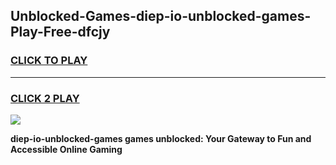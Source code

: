 
## Unblocked-Games-diep-io-unblocked-games-Play-Free-dfcjy
<h3>
<a href="https://premium76.site?title=diep-io-unblocked-games&ref=20A">CLICK TO PLAY</a></h3>
<hr>

<h3>
<a href="https://premium76.site?title=diep-io-unblocked-games&ref=20A">CLICK 2 PLAY</a>
  
</h3>

<a href="https://premium76.site?title=diep-io-unblocked-games&ref=20A"><img src="https://clearcache.store/games.png"></a>


**diep-io-unblocked-games games unblocked: Your Gateway to Fun and Accessible Online Gaming**
